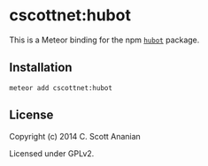 # cscottnet:hubot

This is a Meteor binding for the npm
[`hubot`](https://www.npmjs.org/package/hubot) package.

## Installation
```
meteor add cscottnet:hubot
```

## License

Copyright (c) 2014 C. Scott Ananian

Licensed under GPLv2.
